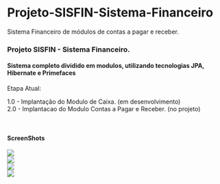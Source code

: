 # Projeto-SISFIN-Sistema-Financeiro
Sistema Financeiro de módulos de contas a pagar e receber.
<html lang="pt">
  <head>
    <meta charset="utf-8">
    <meta name="viewport" content="width=device-width, initial-scale=1, shrink-to-fit=no">
    <meta name="description" content="">
    <meta name="author" content="">
</head>    
 <body>

<h3>Projeto SISFIN - Sistema Financeiro.</h3>
<h4>Sistema completo dividido em modulos, utilizando tecnologias JPA, Hibernate e Primefaces</h4>


<p>Etapa Atual:</p>
1.0 - Implantação do Modulo de Caixa. (em desenvolvimento)<br />
2.0 - Implantacao do Modulo Contas a Pagar e Receber. (no projeto)<br />
</p>

<br>
<h4>ScreenShots</h4>
  <div>
        <img src="https://github.com/sergiosalomao/SistemaFinanceiro/blob/master/screenshots/screen1.png">
        <br>
        <img src="https://github.com/sergiosalomao/SistemaFinanceiro/blob/master/screenshots/screen2.png">
        <br>
        <img src="https://github.com/sergiosalomao/SistemaFinanceiro/blob/master/screenshots/screen3.png">
        <br>
        <img src="https://github.com/sergiosalomao/SistemaFinanceiro/blob/master/screenshots/screen4.png">
</div>        
   
</body>
</html>
